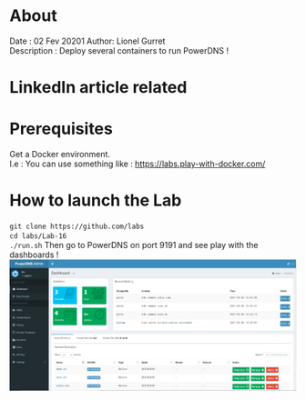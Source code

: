 # About
Date : 02 Fev 20201
Author: Lionel Gurret  
Description : Deploy several containers to run PowerDNS !
# LinkedIn article related
# Prerequisites
Get a Docker environment.  
I.e : You can use something like : https://labs.play-with-docker.com/
# How to launch the Lab
`git clone https://github.com/labs`  
`cd labs/Lab-16`  
`./run.sh`
Then go to PowerDNS on port 9191 and see play with the dashboards !
<img src="images/1.png" width="800" >  

